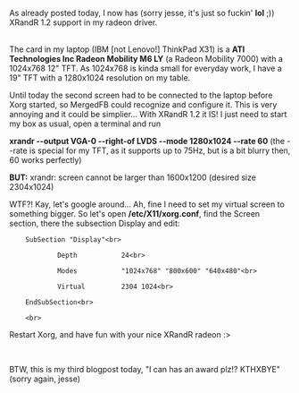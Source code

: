 <html><body><p>As already posted today, I now has (sorry jesse, it's just so fuckin' <strong>lol</strong> ;)) XRandR 1.2 support in my radeon driver.<br>

<br>

The card in my laptop (IBM [not Lenovo!] ThinkPad X31) is a <strong>ATI Technologies Inc Radeon Mobility M6 LY</strong> (a Radeon Mobility 7000) with a 1024x768 12" TFT. As 1024x768 is kinda small for everyday work, I have a 19" TFT with a 1280x1024 resolution on my table.<br>

Until today the second screen had to be connected to the laptop before Xorg started, so MergedFB could recognize and configure it. This is very annoying and it could be simplier... With XRandR 1.2 it IS! I just need to start my box as usual, open a terminal and run<br>

<strong>xrandr --output VGA-0 --right-of LVDS --mode 1280x1024 --rate 60</strong> (the --rate is special for my TFT, as it supports up to 75Hz, but is a bit blurry then, 60 works perfectly)<br>

<strong>BUT:</strong> xrandr: screen cannot be larger than 1600x1200 (desired size 2304x1024)<br>

WTF?! Kay, let's google around... Ah, fine I need to set my virtual screen to something bigger. So let's open <strong>/etc/X11/xorg.conf</strong>, find the Screen section, there the subsection Display and edit:<br>

        SubSection "Display"<br>

                Depth           24<br>

                Modes           "1024x768" "800x600" "640x480"<br>

                Virtual         2304 1024<br>

        EndSubSection<br>

        <br>

Restart Xorg, and have fun with your nice XRandR radeon :&gt;<br>

<br>

BTW, this is my third blogpost today, "I can has an award plz!? KTHXBYE" (sorry again, jesse)</p></body></html>